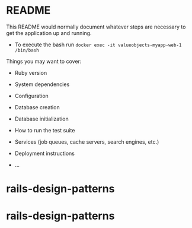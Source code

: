 # README

This README would normally document whatever steps are necessary to get the
application up and running.

- To execute the bash run `docker exec -it valueobjects-myapp-web-1 /bin/bash`

Things you may want to cover:

* Ruby version

* System dependencies

* Configuration

* Database creation

* Database initialization

* How to run the test suite

* Services (job queues, cache servers, search engines, etc.)

* Deployment instructions

* ...
# rails-design-patterns
# rails-design-patterns
